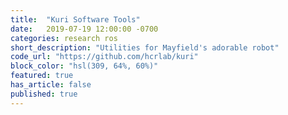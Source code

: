 ```yaml
---
title:  "Kuri Software Tools"
date:   2019-07-19 12:00:00 -0700
categories: research ros
short_description: "Utilities for Mayfield's adorable robot"
code_url: "https://github.com/hcrlab/kuri"
block_color: "hsl(309, 64%, 60%)"
featured: true
has_article: false
published: true
---
```

